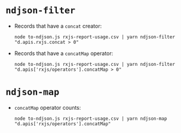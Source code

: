 # `ndjson-filter`

* Records that have a `concat` creator:

    ```
    node to-ndjson.js rxjs-report-usage.csv | yarn ndjson-filter "d.apis.rxjs.concat > 0"
    ```

* Records that have a `concatMap` operator:

    ```
    node to-ndjson.js rxjs-report-usage.csv | yarn ndjson-filter "d.apis['rxjs/operators'].concatMap > 0"
    ```

# `ndjson-map`

* `concatMap` operator counts:

    ```
    node to-ndjson.js rxjs-report-usage.csv | yarn ndjson-map "d.apis['rxjs/operators'].concatMap"
    ```
